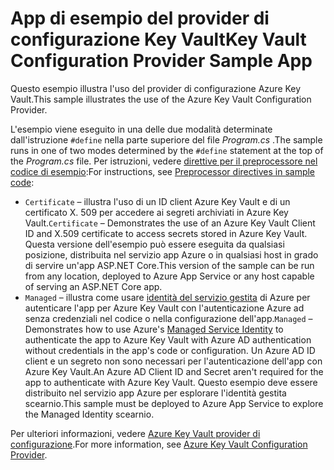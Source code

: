 # <a name="key-vault-configuration-provider-sample-app"></a><span data-ttu-id="25431-101">App di esempio del provider di configurazione Key Vault</span><span class="sxs-lookup"><span data-stu-id="25431-101">Key Vault Configuration Provider Sample App</span></span>

<span data-ttu-id="25431-102">Questo esempio illustra l'uso del provider di configurazione Azure Key Vault.</span><span class="sxs-lookup"><span data-stu-id="25431-102">This sample illustrates the use of the Azure Key Vault Configuration Provider.</span></span>

<span data-ttu-id="25431-103">L'esempio viene eseguito in una delle due modalità determinate dall'istruzione `#define` nella parte superiore del file *Program.cs* .</span><span class="sxs-lookup"><span data-stu-id="25431-103">The sample runs in one of two modes determined by the `#define` statement at the top of the *Program.cs* file.</span></span> <span data-ttu-id="25431-104">Per istruzioni, vedere [direttive per il preprocessore nel codice di esempio](https://docs.microsoft.com/aspnet/core#preprocessor-directives-in-sample-code):</span><span class="sxs-lookup"><span data-stu-id="25431-104">For instructions, see [Preprocessor directives in sample code](https://docs.microsoft.com/aspnet/core#preprocessor-directives-in-sample-code):</span></span>

* <span data-ttu-id="25431-105">`Certificate` &ndash; illustra l'uso di un ID client Azure Key Vault e di un certificato X. 509 per accedere ai segreti archiviati in Azure Key Vault.</span><span class="sxs-lookup"><span data-stu-id="25431-105">`Certificate` &ndash; Demonstrates the use of an Azure Key Vault Client ID and X.509 certificate to access secrets stored in Azure Key Vault.</span></span> <span data-ttu-id="25431-106">Questa versione dell'esempio può essere eseguita da qualsiasi posizione, distribuita nel servizio app Azure o in qualsiasi host in grado di servire un'app ASP.NET Core.</span><span class="sxs-lookup"><span data-stu-id="25431-106">This version of the sample can be run from any location, deployed to Azure App Service or any host capable of serving an ASP.NET Core app.</span></span>
* <span data-ttu-id="25431-107">`Managed` &ndash; illustra come usare [identità del servizio gestita](https://docs.microsoft.com/azure/active-directory/managed-identities-azure-resources/overview) di Azure per autenticare l'app per Azure Key Vault con l'autenticazione Azure ad senza credenziali nel codice o nella configurazione dell'app.</span><span class="sxs-lookup"><span data-stu-id="25431-107">`Managed` &ndash; Demonstrates how to use Azure's [Managed Service Identity](https://docs.microsoft.com/azure/active-directory/managed-identities-azure-resources/overview) to authenticate the app to Azure Key Vault with Azure AD authentication without credentials in the app's code or configuration.</span></span> <span data-ttu-id="25431-108">Un Azure AD ID client e un segreto non sono necessari per l'autenticazione dell'app con Azure Key Vault.</span><span class="sxs-lookup"><span data-stu-id="25431-108">An Azure AD Client ID and Secret aren't required for the app to authenticate with Azure Key Vault.</span></span> <span data-ttu-id="25431-109">Questo esempio deve essere distribuito nel servizio app Azure per esplorare l'identità gestita scearnio.</span><span class="sxs-lookup"><span data-stu-id="25431-109">This sample must be deployed to Azure App Service to explore the Managed Identity scearnio.</span></span>

<span data-ttu-id="25431-110">Per ulteriori informazioni, vedere [Azure Key Vault provider di configurazione](https://docs.microsoft.com/aspnet/core/security/key-vault-configuration).</span><span class="sxs-lookup"><span data-stu-id="25431-110">For more information, see [Azure Key Vault Configuration Provider](https://docs.microsoft.com/aspnet/core/security/key-vault-configuration).</span></span>
